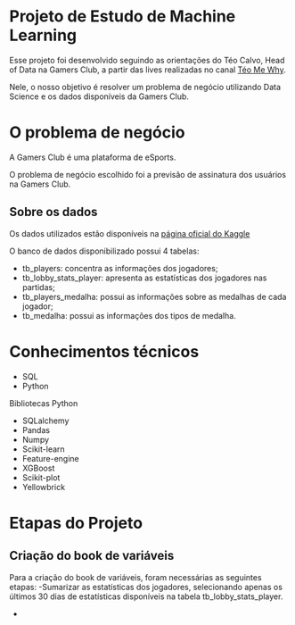 # Projeto de Estudo de Machine Learning

Esse projeto foi desenvolvido seguindo as orientações do Téo Calvo, Head of Data na Gamers Club, a partir das lives realizadas no canal [Téo Me Why](https://www.twitch.tv/teomewhy).

Nele, o nosso objetivo é resolver um problema de negócio utilizando Data Science e os dados disponíveis da Gamers Club.

# O problema de negócio

A Gamers Club é uma plataforma de eSports.

O problema de negócio escolhido foi a previsão de assinatura dos usuários na Gamers Club.

## Sobre os dados

Os dados utilizados estão disponíveis na [página oficial do Kaggle](https://www.kaggle.com/gamersclub/brazilian-csgo-plataform-dataset-by-gamers-club)

O banco de dados disponibilizado possui 4 tabelas:

- tb_players: concentra as informações dos jogadores;
- tb_lobby_stats_player: apresenta as estatísticas dos jogadores nas partidas;
- tb_players_medalha: possui as informações sobre as medalhas de cada jogador;
- tb_medalha: possui as informações dos tipos de medalha.

# Conhecimentos técnicos

- SQL
- Python

Bibliotecas Python

- SQLalchemy
- Pandas
- Numpy
- Scikit-learn
- Feature-engine
- XGBoost
- Scikit-plot
- Yellowbrick

# Etapas do Projeto

## Criação do book de variáveis

Para a criação do book de variáveis, foram necessárias as seguintes etapas:
-Sumarizar as estatísticas dos jogadores, selecionando apenas os últimos 30 dias de estatísticas disponíveis na tabela tb_lobby_stats_player.

-
